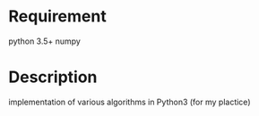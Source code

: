 # Requirement
python 3.5+
numpy

# Description
implementation of various algorithms in Python3 (for my plactice)